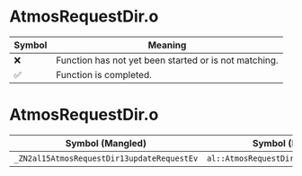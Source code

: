# AtmosRequestDir.o
| Symbol | Meaning 
| ------------- | ------------- 
| :x: | Function has not yet been started or is not matching. 
| :white_check_mark: | Function is completed. 


# AtmosRequestDir.o
| Symbol (Mangled) | Symbol (Demangled) | Decompiled? |
| ------------- |  ------------- | ------------- |
| `_ZN2al15AtmosRequestDir13updateRequestEv` | `al::AtmosRequestDir::updateRequest(void)` | :x: |
